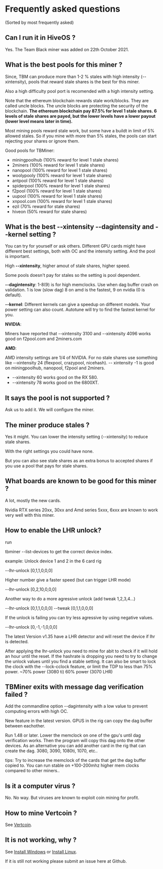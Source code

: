 # Frequently asked questions

(Sorted by most frequently asked)

## Can I run it in HiveOS ?

Yes. The Team Black miner was added on 22th October 2021.

## What is the best pools for this miner ?

Since, TBM can produce more than 1-2 % stales with high intensity (--xintensity), pools that reward stale shares is the best for this miner.

Also a high difficulty pool port is recomended with a high intensity setting.

Note that the ethereum blockchain rewards stale work/blocks. They are called uncle blocks. The uncle blocks are protecting the security of the blockchain.
**The ethereum blockchain pay 87.5% for level 1 stale shares. 6 levels of stale shares are payed, but the lower levels have a lower payout (lower level means later in time).**

Most mining pools reward stale work, but some have a buildt in limit of 5% allowed stales. So if you mine with more than 5% stales, the pools can start rejecting your shares
or ignore them. 

Good pools for TBMiner:
+ miningpoolhub (100% reward for level 1 stale shares)
+ 2miners (100% reward for level 1 stale shares)
+ nanopool (100% reward for level 1 stale shares)
+ woolypooly (100% reward for level 1 stale shares)
+ antpool (100% reward for  level 1 stale shares)
+ spiderpool (100% reward for  level 1 stale shares)
+ f2pool (100% reward for level 1 stale shares)
+ uupool (100% reward for level 1 stale shares)
+ xnpool.com (100% reward for level 1 stale shares)
+ ezil (70% reward for stale shares)
+ hiveon (50% reward for stale shares)

## What is the best --xintensity --dagintensity and --kernel setting ?

You can try for yourself or ask others.
Different GPU cards might have different best settings,
both with OC and the intensity setting. And the pool is important.

High **--xintensity**, higher amout of stale shares, higher speed.

Some pools doesn't pay for stales so the setting is pool dependent.                          


**--dagintensity**: 1-8(9) is for high memclocks. Use when dag buffer crash on validation. 1 is low (slow dag) 8 on amd is the fastest, 
9 on nvidia (0 is default).

**--kernel**: Different kernels can give a speedup on different models. Your power setting can also count. Autotune will try to find the fastest kernel for you.                       

**NVIDIA**:

Miners have reported that --xintensity 3100 and  --xintensity 4096 works good on f2pool.com and 2miners.com

**AMD**:

AMD intensity settings  are 1/4 of NVIDIA.
For no stale shares use something like --xintensity 24 (flexpool, crazypool, nicehash).
-- xintensity -1 is good on miningpoolhub, nanopool, f2pool and 2miners.

+ --xintensity 60 works good on the RX 580.                      
+ --xintensity 78 works good on the 6800XT.                   


## It says the pool is not supported ?

Ask us to add it. We will configure the miner. 

## The miner produce stales ?

Yes it might. You can lower the intensity setting (--xintensity) to reduce stale shares.

With the right settings you could have none.

But you can also see stale shares as an extra bonus to accepted shares if you use a pool that pays for stale shares.

## What boards are known to be good for this miner ?

A lot, mostly the new cards.

Nvidia RTX series 20xx, 30xx and Amd series 5xxx, 6xxx are known to work very well with this miner.

## How to enable the LHR unlock?

run

tbminer --list-devices to get the correct device index.

example:
Unlock device 1 and 2 in the 6 card rig

--lhr-unlock [0,1,1,0,0,0]

Higher number give a faster speed (but can trigger LHR mode)

--lhr-unlock [0,2,10,0,0,0]

Another way to do a more agressive unlock (add tweak 1,2,3,4...)

--lhr-unlock [0,1,1,0,0,0] --tweak [0,1,1,0,0,0]

If the unlock is failing you can try less agressive by using negative values.

--lhr-unlock [0,-1,-1,0,0,0]

The latest Version v1.35 have a LHR detector and will reset the device if lhr is detected.

After applying the lhr-unlock you need to mine for abit to check if it will hold an hour until the reset. 
If the hashrate is dropping you need to try to change the unlock values until you find a stable setting. It can also be smart to lock the clock
with the --lock-cclock feature, or limit the TDP to less than 75% power. ~70% power (3080 ti) 60% power (3070 LHR)

## TBMiner exits with message dag verification failed ?

Add the commandline option --dagintensity with a low value to prevent computing errors with high OC.

New feature in the latest version. GPUS in the rig can copy the dag buffer between eachother.

Run 1.48 or later. Lower the memclock on one of the gpu's until dag verification works. Then the program will copy this dag onto the other devices. As an alternative you can add another card in the rig that can create the dag. 3080, 3090, 1080ti, 1070, etc..

tips: Try to increase the memclock of the cards that get the dag buffer copied to. You can run stable on +100-200mhz higher mem clocks compared to other miners..

## Is it a computer virus ?

No. No way. But viruses are known to exploit coin mining for profit.

## How to mine Vertcoin ?

See [Vertcoin](https://github.com/sp-hash/TeamBlackMiner/blob/main/VERTCOIN.md).

## It is not working, why ?

See [Install Windows](https://github.com/sp-hash/TeamBlackMiner/blob/main/INSTALL_WINDOWS.md) or [Install Linux](https://github.com/sp-hash/TeamBlackMiner/blob/main/INSTALL_LINUX.md).

If it is still not working please submit an issue here at Github.
